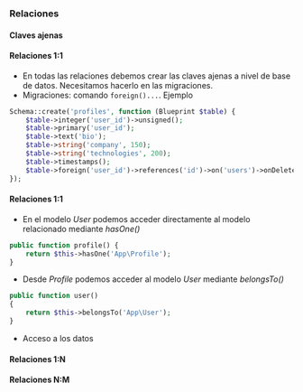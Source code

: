 ###  Relaciones
#### Claves ajenas



#### Relaciones 1:1
- En todas las relaciones debemos crear las claves ajenas a nivel de base de datos. Necesitamos hacerlo en las migraciones.
- Migraciones: comando `foreign()...`. Ejemplo
```php
Schema::create('profiles', function (Blueprint $table) {
    $table->integer('user_id')->unsigned();
    $table->primary('user_id');
    $table->text('bio');
    $table->string('company', 150);
    $table->string('technologies', 200);
    $table->timestamps();
    $table->foreign('user_id')->references('id')->on('users')->onDelete('cascade');
});
```



#### Relaciones 1:1
- En el modelo _User_ podemos acceder directamente al modelo relacionado mediante _hasOne()_
```php
public function profile() {
    return $this->hasOne('App\Profile');
}
```

- Desde _Profile_ podemos acceder al modelo _User_ mediante _belongsTo()_
```php
public function user()
{
    return $this->belongsTo('App\User');
}
```

- Acceso a los datos

#### Relaciones 1:N

#### Relaciones N:M

